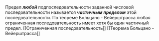 Предел ___любой___ подпоследовательности заданной числовой последовательности называется ___частичным пределом___ этой последовательности.
По теореме Больцано - Вейерштрасса любая ограниченная последовательность имеет хотя бы один частичный предел.
[[Ограниченная последовательность]]
[[Теорема Больцано - Вейерштрасса]]
